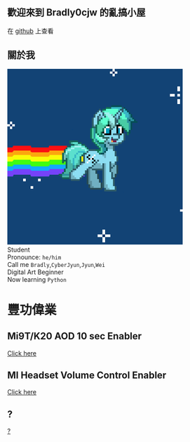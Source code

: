 ## 歡迎來到 Bradly0cjw 的亂搞小屋

在 [githu](https://github.com/bradly0cjw)[b](https://linbei9487.github.io) 上查看

## 關於我
![Pony trot2](img/pony.gif)<br>
Student<br>
Pronounce: `he/him`<br>
Call me `Bradly`,`CyberJyun`,`Jyun`,`Wei`<br>
Digital Art Beginner<br>
Now learning `Python`<br>

# 豐功偉業

## Mi9T/K20 AOD 10 sec Enabler

[Click here](https://bradly0cjw.github.io/Mi9T-K20-AOD-10-sec-enabler)

## MI Headset Volume Control Enabler

[Click here](https://bradly0cjw.github.io/Mi-headset-Volume-control-enabler)

## ?

[?](https://bradly0cjw.github.io/0)
